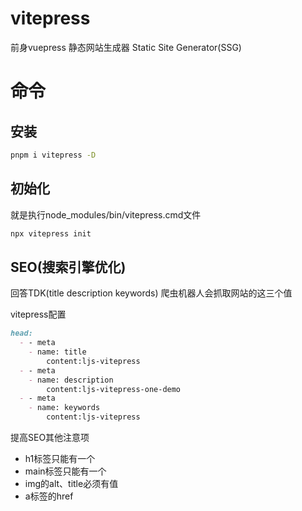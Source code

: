 # vitepress
前身vuepress
静态网站生成器 Static Site Generator(SSG)

# 命令

## 安装
```sh
pnpm i vitepress -D
```

## 初始化
就是执行node_modules/bin/vitepress.cmd文件
```sh
npx vitepress init
```

## SEO(搜索引擎优化)
回答TDK(title description keywords)
爬虫机器人会抓取网站的这三个值

vitepress配置
```md
head:
  - - meta
    - name: title
        content:ljs-vitepress
  - - meta
    - name: description
        content:ljs-vitepress-one-demo
  - - meta
    - name: keywords
        content:ljs-vitepress
```

提高SEO其他注意项
- h1标签只能有一个
- main标签只能有一个
- img的alt、title必须有值
- a标签的href

